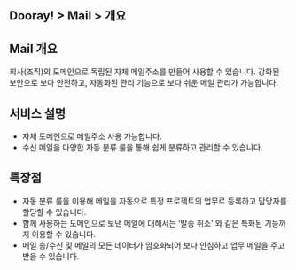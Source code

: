 ## Dooray! > Mail > 개요
## Mail 개요
회사(조직)의 도메인으로 독립된 자체 메일주소를 만들어 사용할 수 있습니다.
강화된 보안으로 보다 안전하고, 자동화된 관리 기능으로 보다 쉬운 메일 관리가 가능합니다.

## 서비스 설명
- 자체 도메인으로 메일주소 사용 가능합니다.
-	수신 메일을 다양한 자동 분류 룰을 통해 쉽게 분류하고 관리할 수 있습니다.


## 특장점
- 자동 분류 룰을 이용해 메일을 자동으로 특정 프로젝트의 업무로 등록하고 담당자를 할당할 수 있습니다.
-	함께 사용하는 도메인으로 보낸 메일에 대해서는 ‘발송 취소’ 와 같은 특화된 기능까지 이용할 수 있습니다.
-	메일 송/수신 및 메일의 모든 데이터가 암호화되어 보다 안심하고 업무 메일을 주고 받을 수 있습니다.

